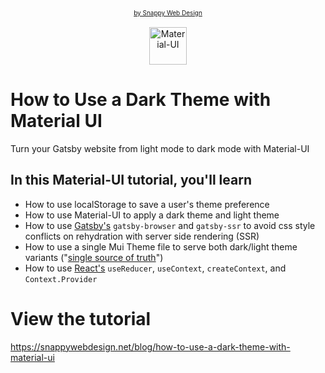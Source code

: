 <p align="center">
<a href='https://snappywebdesign.net/' style='font-size: 10px;'>by Snappy Web Design</a>
<br />
<br />
  <a href="https://www.gatsbyjs.com">
    <img alt="Material-UI" src="https://material-ui.com/static/logo_raw.svg" width="60" />
  </a>
</p>

# How to Use a Dark Theme with Material UI
Turn your Gatsby website from light mode to dark mode with Material-UI  

## In this Material-UI tutorial, you'll learn
- How to use localStorage to save a user's theme preference
- How to use Material-UI to apply a dark theme and light theme
- How to use [Gatsby's](https://www.gatsbyjs.com/docs/reference/config-files/ "external link to Gatsby's Documentation on Config Files ") `gatsby-browser` and `gatsby-ssr` to avoid css style conflicts on rehydration with server side rendering (SSR) 
- How to use a single Mui Theme file to serve both dark/light theme variants ("[single source of truth](https://en.wikipedia.org/wiki/Single_source_of_truth "external link to Wikipedia article on Single Source of Truth")")
- How to use [React's](https://reactjs.org/docs/hooks-reference.html "external link to React.js's Documentation page on Hooks API Reference") `useReducer`, `useContext`, `createContext`, and `Context.Provider`

# View the tutorial  
https://snappywebdesign.net/blog/how-to-use-a-dark-theme-with-material-ui

